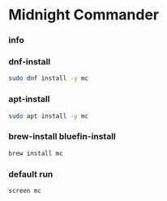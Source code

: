 # Midnight Commander

### info

### dnf-install
```sh
sudo dnf install -y mc
```

### apt-install
```sh
sudo apt install -y mc
```

### brew-install bluefin-install
```sh
brew install mc
```

### default run
```sh
screen mc
```
